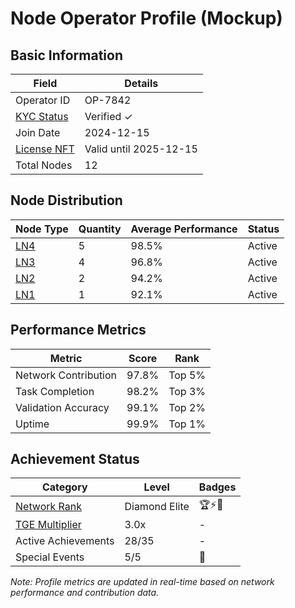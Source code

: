 # Node Operator Profile (Mockup)

## Basic Information

| Field | Details |
|-------|----------|
| Operator ID | OP-7842 |
| [KYC Status](/docs/onboarding/kyc.md) | Verified ✓ |
| Join Date | 2024-12-15 |
| [License NFT](/docs/onboarding/legal/license-nft.md) | Valid until 2025-12-15 |
| Total Nodes | 12 |

## Node Distribution

| Node Type | Quantity | Average Performance | Status |
|-----------|----------|---------------------|---------|
| [LN4](/docs/onboarding/tiers/ln4.md) | 5 | 98.5% | Active |
| [LN3](/docs/onboarding/tiers/ln3.md) | 4 | 96.8% | Active |
| [LN2](/docs/onboarding/tiers/ln2.md) | 2 | 94.2% | Active |
| [LN1](/docs/onboarding/tiers/ln1.md) | 1 | 92.1% | Active |

## Performance Metrics

| Metric | Score | Rank |
|--------|-------|------|
| Network Contribution | 97.8% | Top 5% |
| Task Completion | 98.2% | Top 3% |
| Validation Accuracy | 99.1% | Top 2% |
| Uptime | 99.9% | Top 1% |

## Achievement Status

| Category | Level | Badges |
|----------|-------|--------|
| [Network Rank](/docs/onboarding/performance/ranking.md) | Diamond Elite | 🏆⚡🌟 |
| [TGE Multiplier](/docs/onboarding/tge/multipliers.md) | 3.0x | - |
| Active Achievements | 28/35 | - |
| Special Events | 5/5 | 🎯 |

*Note: Profile metrics are updated in real-time based on network performance and contribution data.*
